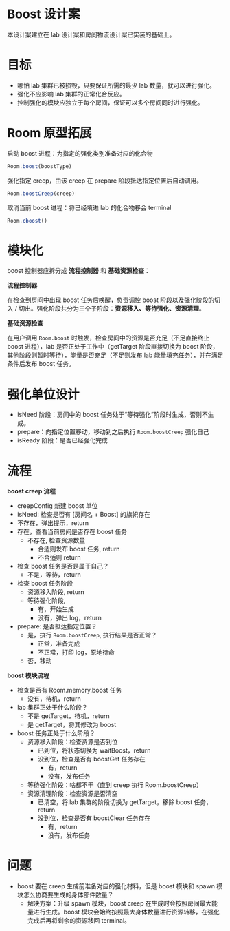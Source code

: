 # Boost 设计案

本设计案建立在 lab 设计案和房间物流设计案已实装的基础上。

# 目标

- 哪怕 lab 集群已被损毁，只要保证所需的最少 lab 数量，就可以进行强化。
- 强化不应影响 lab 集群的正常化合反应。
- 控制强化的模块应独立于每个房间，保证可以多个房间同时进行强化。

# Room 原型拓展

启动 boost 进程：为指定的强化类别准备对应的化合物

```js
Room.boost(boostType)
```

强化指定 creep，由该 creep 在 prepare 阶段抵达指定位置后自动调用。

```js
Room.boostCreep(creep)
```

取消当前 boost 进程：将已经填进 lab 的化合物移会 terminal

```js
Room.cboost()
```

# 模块化

boost 控制器应拆分成 **流程控制器** 和 **基础资源检查**：

**流程控制器**

在检查到房间中出现 boost 任务后唤醒，负责调控 boost 阶段以及强化阶段的切入 / 切出。强化阶段共分为三个子阶段：**资源移入、等待强化、资源清理**。

**基础资源检查**

在用户调用 `Room.boost` 时触发，检查房间中的资源是否充足（不足直接终止 boost 进程），lab 是否正处于工作中（getTarget 阶段直接切换为 boost 阶段，其他阶段则暂时等待），能量是否充足（不足则发布 lab 能量填充任务），并在满足条件后发布 boost 任务。

# 强化单位设计

- isNeed 阶段：房间中的 boost 任务处于“等待强化”阶段时生成，否则不生成。
- prepare：向指定位置移动，移动到之后执行 `Room.boostCreep` 强化自己
- isReady 阶段：是否已经强化完成

# 流程

**boost creep 流程**

- creepConfig 新建 boost 单位
- isNeed: 检查是否有 [房间名 + Boost] 的旗帜存在
- 不存在，弹出提示，return
- 存在，查看当前房间是否存在 boost 任务
    - 不存在, 检查资源数量
        - 合适则发布 boost 任务, return
        - 不合适则 return
- 检查 boost 任务是否是属于自己？
    - 不是，等待，return
- 检查 boost 任务阶段
    - 资源移入阶段, return
    - 等待强化阶段, 
        - 有，开始生成
        - 没有，弹出 log，return
- prepare: 是否抵达指定位置？
    - 是，执行 `Room.boostCreep`, 执行结果是否正常？
        - 正常，准备完成
        - 不正常，打印 log，原地待命
    - 否，移动

**boost 模块流程**

- 检查是否有 Room.memory.boost 任务
    - 没有，待机，return
- lab 集群正处于什么阶段？
    - 不是 getTarget，待机，return
    - 是 getTarget，将其修改为 boost
- boost 任务正处于什么阶段？
    - 资源移入阶段：检查资源是否到位
        - 已到位，将状态切换为 waitBoost，return
        - 没到位，检查是否有 boostGet 任务存在
            - 有，return
            - 没有，发布任务
    - 等待强化阶段：啥都不干（直到 creep 执行 Room.boostCreep）
    - 资源清理阶段：检查资源是否清空
        - 已清空，将 lab 集群的阶段切换为 getTarget，移除 boost 任务，return
        - 没到位，检查是否有 boostClear 任务存在
            - 有，return
            - 没有，发布任务

# 问题

- boost 要在 creep 生成前准备对应的强化材料，但是 boost 模块和 spawn 模块怎么协商要生成的身体部件数量？
    - 解决方案：升级 spawn 模块，boost creep 在生成时会按照房间最大能量进行生成。boost 模块会始终按照最大身体数量进行资源转移，在强化完成后再将剩余的资源移回 terminal。